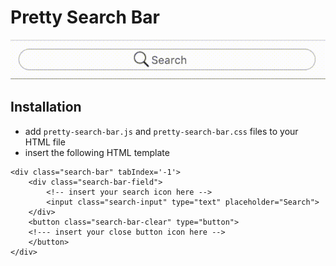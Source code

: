 # Pretty Search Bar
![Pretty-Search-Bar-Exhibit](Pretty-Search-Bar-Exhibit.gif)

## Installation
* add `pretty-search-bar.js` and `pretty-search-bar.css` files to your HTML file
* insert the following HTML template
```
<div class="search-bar" tabIndex='-1'>
 	<div class="search-bar-field">
		<!-- insert your search icon here -->
 		<input class="search-input" type="text" placeholder="Search">
	</div>
 	<button class="search-bar-clear" type="button">
	<!--- insert your close button icon here -->
 	</button>
</div>
```
